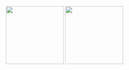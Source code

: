 <div align="center">
  <img height="155px" src="https://github-readme-stats.vercel.app/api?username=matheuspor&show_icons=true&theme=blue-green"/>
  <img height="155px" src="https://github-readme-stats.vercel.app/api/top-langs/?username=matheuspor&layout=compact&langs_count=7&theme=blue-green"/>
</div>
